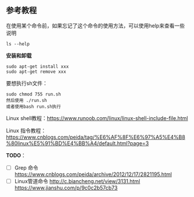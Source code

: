 ## 参考教程

在使用某个命令前，如果忘记了这个命令的使用方法，可以使用help来查看一些说明

```
ls --help
```

**安装和卸载**

```
sudo apt-get install xxx
sudo apt-get remove xxx
```

要想执行sh文件：

```
sudo chmod 755 run.sh
然后使用 ./run.sh
或者使用bash run.sh执行
```

Linux shell教程：https://www.runoob.com/linux/linux-shell-include-file.html

Linux 指令教程：https://www.cnblogs.com/peida/tag/%E6%AF%8F%E6%97%A5%E4%B8%80linux%E5%91%BD%E4%BB%A4/default.html?page=3

**TODO**：

- [ ] Grep 命令 https://www.cnblogs.com/peida/archive/2012/12/17/2821195.html
- [ ] Linux管道命令 http://c.biancheng.net/view/3131.html https://www.jianshu.com/p/9c0c2b57cb73